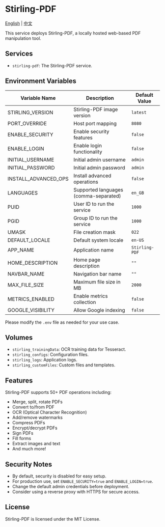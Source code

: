 # Stirling-PDF

[English](./README.md) | [中文](./README.zh.md)

This service deploys Stirling-PDF, a locally hosted web-based PDF manipulation tool.

## Services

- `stirling-pdf`: The Stirling-PDF service.

## Environment Variables

| Variable Name        | Description                           | Default Value  |
| -------------------- | ------------------------------------- | -------------- |
| STIRLING_VERSION     | Stirling-PDF image version            | `latest`       |
| PORT_OVERRIDE        | Host port mapping                     | `8080`         |
| ENABLE_SECURITY      | Enable security features              | `false`        |
| ENABLE_LOGIN         | Enable login functionality            | `false`        |
| INITIAL_USERNAME     | Initial admin username                | `admin`        |
| INITIAL_PASSWORD     | Initial admin password                | `admin`        |
| INSTALL_ADVANCED_OPS | Install advanced operations           | `false`        |
| LANGUAGES            | Supported languages (comma-separated) | `en_GB`        |
| PUID                 | User ID to run the service            | `1000`         |
| PGID                 | Group ID to run the service           | `1000`         |
| UMASK                | File creation mask                    | `022`          |
| DEFAULT_LOCALE       | Default system locale                 | `en-US`        |
| APP_NAME             | Application name                      | `Stirling-PDF` |
| HOME_DESCRIPTION     | Home page description                 | `""`           |
| NAVBAR_NAME          | Navigation bar name                   | `""`           |
| MAX_FILE_SIZE        | Maximum file size in MB               | `2000`         |
| METRICS_ENABLED      | Enable metrics collection             | `false`        |
| GOOGLE_VISIBILITY    | Allow Google indexing                 | `false`        |

Please modify the `.env` file as needed for your use case.

## Volumes

- `stirling_trainingData`: OCR training data for Tesseract.
- `stirling_configs`: Configuration files.
- `stirling_logs`: Application logs.
- `stirling_customFiles`: Custom files and templates.

## Features

Stirling-PDF supports 50+ PDF operations including:

- Merge, split, rotate PDFs
- Convert to/from PDF
- OCR (Optical Character Recognition)
- Add/remove watermarks
- Compress PDFs
- Encrypt/decrypt PDFs
- Sign PDFs
- Fill forms
- Extract images and text
- And much more!

## Security Notes

- By default, security is disabled for easy setup.
- For production use, set `ENABLE_SECURITY=true` and `ENABLE_LOGIN=true`.
- Change the default admin credentials before deployment.
- Consider using a reverse proxy with HTTPS for secure access.

## License

Stirling-PDF is licensed under the MIT License.
